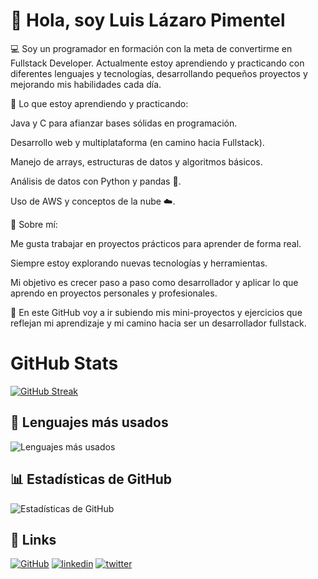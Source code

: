 # 👋 Hola, soy Luis Lázaro Pimentel

💻 Soy un programador en formación con la meta de convertirme en Fullstack Developer. Actualmente estoy aprendiendo y practicando con diferentes lenguajes y tecnologías, desarrollando pequeños proyectos y mejorando mis habilidades cada día.

🔹 Lo que estoy aprendiendo y practicando:

Java y C para afianzar bases sólidas en programación.

Desarrollo web y multiplataforma (en camino hacia Fullstack).

Manejo de arrays, estructuras de datos y algoritmos básicos.

Análisis de datos con Python y pandas 🐼.

Uso de AWS y conceptos de la nube ☁️.

🔹 Sobre mí:

Me gusta trabajar en proyectos prácticos para aprender de forma real.

Siempre estoy explorando nuevas tecnologías y herramientas.

Mi objetivo es crecer paso a paso como desarrollador y aplicar lo que aprendo en proyectos personales y profesionales.

📌 En este GitHub voy a ir subiendo mis mini-proyectos y ejercicios que reflejan mi aprendizaje y mi camino hacia ser un desarrollador fullstack.


# GitHub Stats

[![GitHub Streak](https://github-readme-streak-stats.herokuapp.com?user=Thepimen&theme=dracula)](https://git.io/streak-stats)

## 📂 Lenguajes más usados  
![Lenguajes más usados](https://github-readme-stats.vercel.app/api/top-langs/?username=Thepimen&layout=compact&theme=tokyonight)

## 📊 Estadísticas de GitHub  
![Estadísticas de GitHub](https://github-readme-stats.vercel.app/api?username=Thepimen&show_icons=true&theme=tokyonight)


## 🔗 Links
[![GitHub](https://img.shields.io/badge/my_portfolio-000?style=for-the-badge&logo=ko-fi&logoColor=white)](https://github.com/Thepimen/)
[![linkedin](https://img.shields.io/badge/linkedin-0A66C2?style=for-the-badge&logo=linkedin&logoColor=white)](https://www.linkedin.com/)
[![twitter](https://img.shields.io/badge/twitter-1DA1F2?style=for-the-badge&logo=twitter&logoColor=white)](https://x.com/Thepimen_/)



